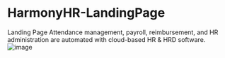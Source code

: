 # HarmonyHR-LandingPage
Landing Page Attendance management, payroll, reimbursement, and HR administration are automated with cloud-based HR &amp; HRD software.
![image](https://github.com/malfian7/HarmonyHR-LandingPage/assets/38493144/2717fa82-8497-4b7a-8eec-fbbd11a50bf7)
